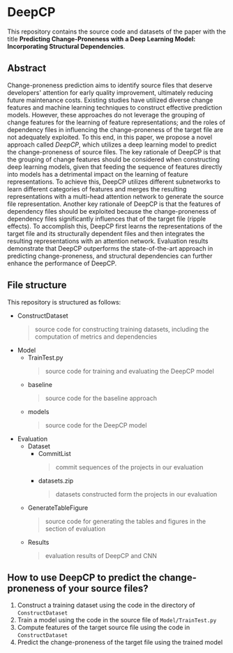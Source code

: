 # DeepCP

This repository contains the source code and datasets of the paper with the title **Predicting Change-Proneness with a Deep Learning Model: Incorporating Structural Dependencies**.

## Abstract
Change-proneness prediction aims to identify source files that deserve developers' attention for early quality improvement, ultimately reducing future maintenance costs. Existing studies have utilized diverse change features and machine learning techniques to construct effective prediction models. However, these approaches do not leverage the grouping of change features for the learning of feature representations; and the roles of dependency files in influencing the change-proneness of the target file are not adequately exploited. To this end, in this paper, we propose a novel approach called *DeepCP*, which utilizes a deep learning model to predict the change-proneness of source files. The key rationale of DeepCP is that the grouping of change features should be considered when constructing deep learning models, given that feeding the sequence of features directly into models has a detrimental impact on the learning of feature representations. To achieve this, DeepCP utilizes different subnetworks to learn different categories of features and merges the resulting representations with a multi-head attention network to generate the source file representation. Another key rationale of DeepCP is that the features of dependency files should be exploited because the change-proneness of dependency files significantly influences that of the target file (ripple effects). To accomplish this, DeepCP first learns the representations of the target file and its structurally dependent files and then integrates the resulting representations with an attention network. Evaluation results demonstrate that DeepCP outperforms the state-of-the-art approach in predicting change-proneness, and structural dependencies can further enhance the performance of DeepCP.

## File structure
This repository is structured as follows:

- ConstructDataset
  > source code for constructing training datasets, including the computation of metrics and dependencies
- Model
  - TrainTest.py
    > source code for training and evaluating the DeepCP model 
  - baseline
    > source code for the baseline approach
  - models
    > source code for the DeepCP model
- Evaluation
  - Dataset
    - CommitList
      > commit sequences of the projects in our evaluation
    - datasets.zip
      > datasets constructed form the projects in our evaluation
  - GenerateTableFigure
      > source code for generating the tables and figures in the section of evaluation
  - Results
      > evaluation results of DeepCP and CNN

## How to use DeepCP to predict the change-proneness of your source files?
1. Construct a training dataset using the code in the directory of `ConstructDataset`
2. Train a model using the code in the source file of `Model/TrainTest.py`
3. Compute features of the target source file using the code in `ConstructDataset`
4. Predict the change-proneness of the target file using the trained model
